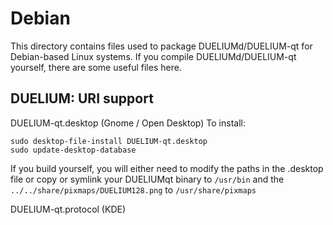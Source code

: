 
Debian
====================
This directory contains files used to package DUELIUMd/DUELIUM-qt
for Debian-based Linux systems. If you compile DUELIUMd/DUELIUM-qt yourself, there are some useful files here.

## DUELIUM: URI support ##


DUELIUM-qt.desktop  (Gnome / Open Desktop)
To install:

	sudo desktop-file-install DUELIUM-qt.desktop
	sudo update-desktop-database

If you build yourself, you will either need to modify the paths in
the .desktop file or copy or symlink your DUELIUMqt binary to `/usr/bin`
and the `../../share/pixmaps/DUELIUM128.png` to `/usr/share/pixmaps`

DUELIUM-qt.protocol (KDE)


